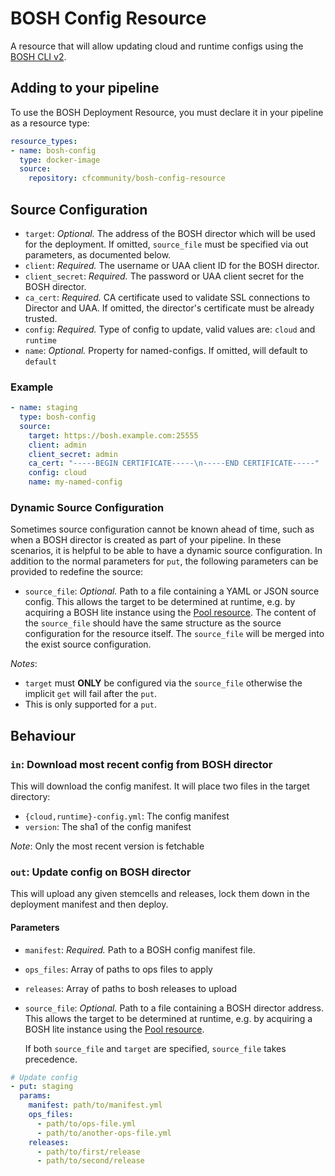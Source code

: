 # BOSH Config Resource

A resource that will allow updating cloud and runtime configs using the [BOSH CLI v2](https://bosh.io/docs/cli-v2.html).

## Adding to your pipeline

To use the BOSH Deployment Resource, you must declare it in your pipeline as a resource type:

```yaml
resource_types:
- name: bosh-config
  type: docker-image
  source:
    repository: cfcommunity/bosh-config-resource
```

## Source Configuration

* `target`: *Optional.* The address of the BOSH director which will be used for the deployment. If omitted, `source_file` must be specified via out parameters, as documented below.
* `client`: *Required.* The username or UAA client ID for the BOSH director.
* `client_secret`: *Required.* The password or UAA client secret for the BOSH director.
* `ca_cert`: *Required.* CA certificate used to validate SSL connections to Director and UAA. If omitted, the director's
  certificate must be already trusted.
* `config`: *Required.* Type of config to update, valid values are: `cloud` and `runtime`
* `name`: *Optional.* Property for named-configs. If omitted, will default to `default`


### Example

``` yaml
- name: staging
  type: bosh-config
  source:
    target: https://bosh.example.com:25555
    client: admin
    client_secret: admin
    ca_cert: "-----BEGIN CERTIFICATE-----\n-----END CERTIFICATE-----"
    config: cloud
    name: my-named-config
```

### Dynamic Source Configuration

Sometimes source configuration cannot be known ahead of time, such as when a BOSH director is created as part of your
pipeline. In these scenarios, it is helpful to be able to have a dynamic source configuration. In addition to the
normal parameters for `put`, the following parameters can be provided to redefine the source:

* `source_file`: *Optional.* Path to a file containing a YAML or JSON source config. This allows the target to be determined
  at runtime, e.g. by acquiring a BOSH lite instance using the
  [Pool resource](https://github.com/concourse/pool-resource). The content of the `source_file` should have the same
  structure as the source configuration for the resource itself. The `source_file` will be merged into the exist source
  configuration.

_Notes_:
 - `target` must **ONLY** be configured via the `source_file` otherwise the implicit `get` will fail after the `put`.
 - This is only supported for a `put`.

## Behaviour

### `in`: Download most recent config from BOSH director

This will download the config manifest. It will place two files in the target directory:

- `{cloud,runtime}-config.yml`: The config manifest
- `version`: The sha1 of the config manifest

_Note_: Only the most recent version is fetchable

### `out`: Update config on BOSH director

This will upload any given stemcells and releases, lock them down in the
deployment manifest and then deploy.

#### Parameters

* `manifest`: *Required.* Path to a BOSH config manifest file.
* `ops_files`: Array of paths to ops files to apply
* `releases`: Array of paths to bosh releases to upload
* `source_file`: *Optional.* Path to a file containing a BOSH director address.
  This allows the target to be determined at runtime, e.g. by acquiring a BOSH
  lite instance using the [Pool
  resource](https://github.com/concourse/pool-resource).

  If both `source_file` and `target` are specified, `source_file` takes
  precedence.


``` yaml
# Update config
- put: staging
  params:
    manifest: path/to/manifest.yml
    ops_files:
      - path/to/ops-file.yml
      - path/to/another-ops-file.yml
    releases:
      - path/to/first/release
      - path/to/second/release
```
